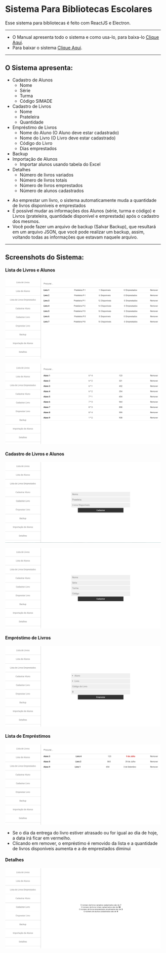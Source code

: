 # Sistema Para Bibliotecas Escolares

Esse sistema para bibliotecas é feito com ReactJS e Electron.

-------------------------------

- O Manual apresenta todo o sistema e como usa-lo, para baixa-lo [Clique Aqui](http://www.mediafire.com/file/5y046q0oy382q12/Manual+do+Sistema+da+Biblioteca.pdf).
- Para baixar o sistema [Clique Aqui](http://www.mediafire.com/file/mma5n5z0a2mea3j/Setup.exe/file).

--------------------------------

## O Sistema apresenta:
 * Cadastro de Alunos
   - Nome
   - Série
   - Turma 
   - Código SIMADE
 * Cadastro de Livros
   - Nome
   - Prateleira
   - Quantidade 
 * Empréstimo de Livros
   - Nome do Aluno (O Aluno deve estar cadastrado)
   - Nome do Livro (O Livro deve estar cadastrado)
   - Código do Livro
   - Dias emprestados
 * Backup
 * Importação de Alunos 
   - Importar alunos usando tabela do Excel
 * Detalhes
   - Número de livros variados
   - Número de livros totais
   - Número de livros emprestados
   - Número de alunos cadastrados

- Ao emprestar um livro, o sistema automaticamente muda a quantidade de livros disponíveis e emprestados
- É possível mudar as informações dos Alunos (série, turma e código) e Livros (prateleira, quantidade disponível e emprestada) após o cadastro dos mesmos.
- Você pode fazer um arquivo de backup (Salvar Backup), que resultará em um arquivo JSON, que você pode realizar um backup, assim, voltando todas as informações que estavam naquele arquivo.

-------------------------------

## Screenshots do Sistema: 

#### Lista de Livros e Alunos
 ![Alt Text](https://github.com/Windows87/biblioteca/raw/master/readme-images/ps1.jpg)

 ![Alt Text](https://github.com/Windows87/biblioteca/raw/master/readme-images/ps2.jpg)

#### Cadastro de Livros e Alunos
 
  ![Alt Text](https://github.com/Windows87/biblioteca/raw/master/readme-images/ps3.jpg)
  
  ![Alt Text](https://github.com/Windows87/biblioteca/raw/master/readme-images/ps4.jpg)
  
#### Empréstimo de Livros
 
  ![Alt Text](https://github.com/Windows87/biblioteca/raw/master/readme-images/ps5.jpg)
  
#### Lista de Empréstimos
 
 ![Alt Text](https://github.com/Windows87/biblioteca/raw/master/readme-images/ps6.jpg)
 
 - Se o dia da entrega do livro estiver atrasado ou for igual ao dia de hoje, a data irá ficar em vermelho.
 - Clicando em remover, o empréstimo é removido da lista e a quantidade de livros disponíveis aumenta e a de emprestados diminui

#### Detalhes

 ![Alt Text](https://github.com/Windows87/biblioteca/raw/master/readme-images/ps7.jpg)

